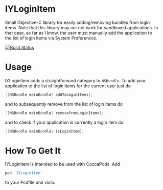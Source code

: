 IYLoginItem
===========

Small Objective-C library for easily adding/removing bundles from login items. Note that this library may not not work for sandboxed applications. In that case, as far as I know, the user must manually add the application to the list of login items via System Preferences.

[![Build Status](https://travis-ci.org/ianyh/IYLoginItem.png)](https://travis-ci.org/ianyh/IYLoginItem)

Usage
=====

IYLoginItem adds a straightforward category to `NSBundle`. To add your application to the list of login items for the current user just do

```objective-c
[[NSBundle mainBundle] addToLoginItems];
```

and to subsequently remove from the list of login items do

```objective-c
[[NSBundle mainBundle] removeFromLoginItems];
```

and to check if your application is currently a login item do

```objective-c
[[NSBundle mainBundle] isLoginItem];
```

How To Get It
=============

IYLoginItem is intended to be used with CocoaPods. Add

```ruby
pod 'IYLoginItem'
```

to your Podfile and viola.
